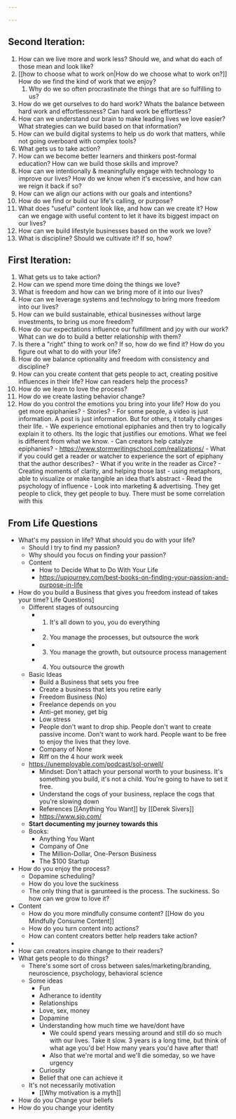 ```yaml
---

---
```


## Second Iteration:

1. How can we live more and work less? Should we, and what do each of those mean and look like?
2. [[how to choose what to work on|How do we choose what to work on?]] How do we find the kind of work that we enjoy? 
	1. Why do we so often procrastinate the things that are so fulfilling to us?
3. How do we get ourselves to do hard work? Whats the balance between hard work and effortlessness? Can hard work be effortless?
4. How can we understand our brain to make leading lives we love easier? What strategies can we build based on that information?
5. How can we build digital systems to help us do work that matters, while not going overboard with complex tools? 
6. What gets us to take action?
7. How can we become better learners and thinkers post-formal education? How can we build those skills and improve?
8. How can we intentionally & meaningfully engage with technology to improve our lives? How do we know when it's excessive, and how can we reign it back if so? 
9. How can we align our actions with our goals and intentions?
10. How do we find or build our life's calling, or purpose?
11. What does "useful" content look like, and how can we create it? How can we engage with useful content to let it have its biggest impact on our lives?
12. How can we build lifestyle businesses based on the work we love?
13. What is discipline? Should we cultivate it? If so, how? 


## First Iteration:
1. What gets us to take action?
2. How can we spend more time doing the things we love? 
3. What is freedom and how can we bring more of it into our lives?
4. How can we leverage systems and technology to bring more freedom into our lives?
5. How can we build sustainable, ethical businesses without large investments, to bring us more freedom?
6. How do our expectations influence our fulfillment and joy with our work? What can we do to build a better relationship with them?
7. Is there a "right" thing to work on? If so, how do we find it? How do you figure out what to do with your life?
8. How do we balance optionality and freedom with consistency and discipline?
9. How can you create content that gets people to act, creating positive influences in their life? How can readers help the process?
10. How do we learn to love the process?
11. How do we create lasting behavior change?
12. How do you control the emotions you bring into your life? How do you get more epiphanies?
	    - Stories?
	    - For some people, a video is just information. A post is just information. But for others, it totally changes their life.
	    - We experience emotional epiphanies and then try to logically explain it to others. Its the logic that justifies our emotions. What we feel is different from what we know.
	    - Can creators help catalyze epiphanies?
	        - https://www.stormwritingschool.com/realizations/
	            - What if you could get a reader or watcher to experience the sort of epiphany that the author describes? 
	                - What if you write in the reader as Circe?
	        - Creating moments of clarity, and helping those last
	        - using metaphors, able to visualize or make tangible an idea that’s abstract
	        - Read the psychology of influence
	        - Look into marketing & advertising. They get people to click, they get people to buy. There must be some correlation with this

## From Life Questions

- What's my passion in life? What should you do with your life?
    - Should I try to find my passion?
    - Why should you focus on finding your passion?
    - Content
		- How to Decide What to Do With Your Life
        - https://upjourney.com/best-books-on-finding-your-passion-and-purpose-in-life
- How do you build a Business that gives you freedom instead of takes your time? Life Questions]
    - Different stages of outsourcing
        - 1. It's all down to you, you do everything
        - 2. You manage the processes, but outsource the work
        - 3. You manage the growth, but outsource process management
        - 4. You outsource the growth
    - Basic Ideas
        - Build a Business that sets you free
        - Create a business that lets you retire early
        - Freedom Business (No)
        - Freelance depends on you
        - Anti-get money, get big
        - Low stress
        - People don't want to drop ship. People don't want to create passive income. Don't want to work hard. People want to be free to enjoy the lives that they love.
        - Company of None
        - Riff on the 4 hour work week
    - https://unemployable.com/podcast/sol-orwell/
        - Mindset: Don't attach your personal worth to your business. It's something you build, it's not a child. You're going to have to set it free.
        - Understand the cogs of your business, replace the cogs that you're slowing down
        - References [[Anything You Want]] by [[Derek Sivers]]
        - https://www.sjo.com/
    - **Start documenting my journey towards this**
    - Books:
        - Anything You Want
        - Company of One
        - The Million-Dollar, One-Person Business
        - The $100 Startup
- How do you enjoy the process?
    - Dopamine scheduling?
    - How do you love the suckiness
    - The only thing that is garunteed is the process. The suckiness. So how can we grow to love it?
- Content
    - How do you more mindfully consume content? [[How do you Mindfully Consume Content]]
    - How do you turn content into actions?
    - How can content creators better help readers take action?
- 
- How can creators inspire change to their readers?
- What gets people to do things?
    - There's some sort of cross between sales/marketing/branding, neuroscience, psychology, behavioral science
    - Some ideas
        - Fun
        - Adherance to identity
        - Relationships
        - Love, sex, money
        - Dopamine
        - Understanding how much time we have/dont have 
            - We could spend years messing around and still do so much with our lives. Take it slow. 3 years is a long time, but think of what age you'd be! How many years you'd have after that!
            - Also that we're mortal and we'll die someday, so we have urgency
        - Curiosity
        - Belief that one can achieve it 
    - It's not necessarily motivation
        - [[Why motivation is a myth]]
- How do you Change your beliefs
- How do you change your identity
